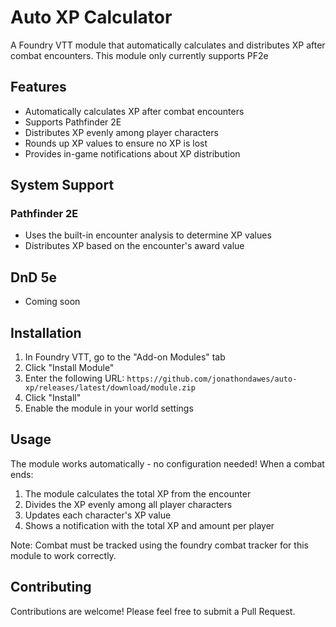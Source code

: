 # Auto XP Calculator

A Foundry VTT module that automatically calculates and distributes XP after combat encounters. This module only currently supports PF2e

## Features

- Automatically calculates XP after combat encounters
- Supports Pathfinder 2E
- Distributes XP evenly among player characters
- Rounds up XP values to ensure no XP is lost
- Provides in-game notifications about XP distribution

## System Support

### Pathfinder 2E
- Uses the built-in encounter analysis to determine XP values
- Distributes XP based on the encounter's award value

## DnD 5e
- Coming soon

## Installation

1. In Foundry VTT, go to the "Add-on Modules" tab
2. Click "Install Module"
3. Enter the following URL: `https://github.com/jonathondawes/auto-xp/releases/latest/download/module.zip`
4. Click "Install"
5. Enable the module in your world settings

## Usage

The module works automatically - no configuration needed! When a combat ends:
1. The module calculates the total XP from the encounter
2. Divides the XP evenly among all player characters
3. Updates each character's XP value
4. Shows a notification with the total XP and amount per player

Note: Combat must be tracked using the foundry combat tracker for this module to work correctly. 

## Contributing

Contributions are welcome! Please feel free to submit a Pull Request.
